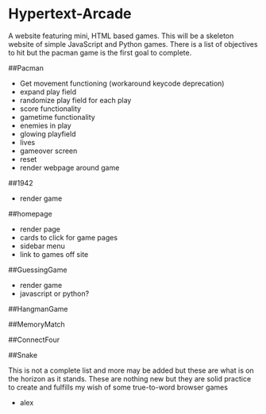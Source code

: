 # Hypertext-Arcade
A website featuring mini, HTML based games. This will be a skeleton website of simple JavaScript and Python games. There is a list of objectives to hit but the pacman game is the first goal to complete. 


##Pacman
 - Get movement functioning (workaround keycode deprecation)
 - expand play field
 - randomize play field for each play
 - score functionality
 - gametime functionality
 - enemies in play
 - glowing playfield
 - lives
 - gameover screen
 - reset
 - render webpage around game

##1942
 - render game

##homepage
 - render page
 - cards to click for game pages
 - sidebar menu
 - link to games off site

##GuessingGame
 - render game
 - javascript or python?

##HangmanGame

##MemoryMatch

##ConnectFour

##Snake

This is not a complete list and more may be added but these are what is on the horizon as it stands. These are nothing new but they are solid practice to create and fulfills my  wish of some true-to-word browser games 

- alex
